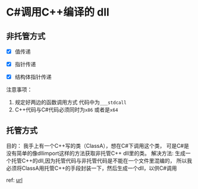 # C#调用C++编译的 dll



## 非托管方式

- [x] 值传递
- [x] 指针传递
- [x] 结构体指针传递


注意事项：
1. 规定好两边的函数调用方式 代码中为`___stdcall`
2. C++代码与C#代码必须同时为`x86` 或者是`x64`



## 托管方式

目的：
我手上有一个C++写的类（ClassA），想在C\#下调用这个类，
可是C\#是没有简单的像dllimport这样的方法获取非托管C++ dll里的类。
解决方法:
生成一个托管C++的dll,因为托管代码与非托管代码是不能在一个文件里混编的，
所以我必须将ClassA用托管C++的手段封装一下，然后生成一个dll，以供C#调用

ref: [url](https://blog.51cto.com/joeyliu/1297961)